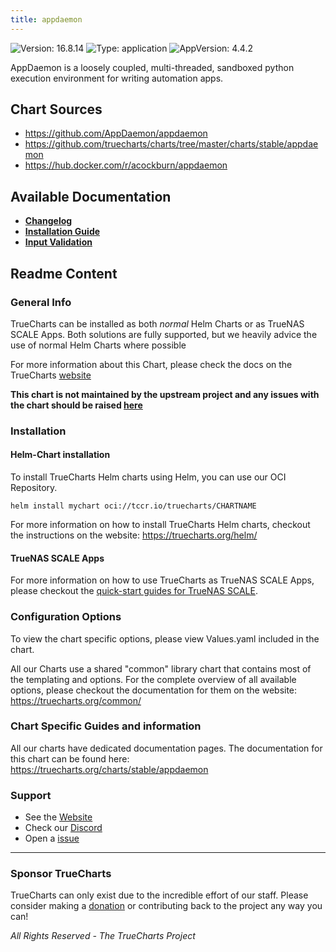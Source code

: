 ```yaml
---
title: appdaemon
---
```


![Version: 16.8.14](https://img.shields.io/badge/Version-16.8.14-informational?style=flat-square) ![Type: application](https://img.shields.io/badge/Type-application-informational?style=flat-square) ![AppVersion: 4.4.2](https://img.shields.io/badge/AppVersion-4.4.2-informational?style=flat-square)

AppDaemon is a loosely coupled, multi-threaded, sandboxed python execution environment for writing automation apps.

## Chart Sources

- https://github.com/AppDaemon/appdaemon
- https://github.com/truecharts/charts/tree/master/charts/stable/appdaemon
- https://hub.docker.com/r/acockburn/appdaemon

## Available Documentation

- [**Changelog**](./changelog)
- [**Installation Guide**](./installation_guide)
- [**Input Validation**](./validation)

## Readme Content


### General Info

TrueCharts can be installed as both _normal_ Helm Charts or as TrueNAS SCALE Apps.
Both solutions are fully supported, but we heavily advice the use of normal Helm Charts where possible

For more information about this Chart, please check the docs on the TrueCharts [website](https://truecharts.org/charts/stable/appdaemon)

**This chart is not maintained by the upstream project and any issues with the chart should be raised [here](https://github.com/truecharts/charts/issues/new/choose)**

### Installation

#### Helm-Chart installation

To install TrueCharts Helm charts using Helm, you can use our OCI Repository.

`helm install mychart oci://tccr.io/truecharts/CHARTNAME`

For more information on how to install TrueCharts Helm charts, checkout the instructions on the website: https://truecharts.org/helm/


#### TrueNAS SCALE Apps

For more information on how to use TrueCharts as TrueNAS SCALE Apps, please checkout the [quick-start guides for TrueNAS SCALE](https://truecharts.org/scale/guides/scale-intro).

### Configuration Options

To view the chart specific options, please view Values.yaml included in the chart.

All our Charts use a shared "common" library chart that contains most of the templating and options.
For the complete overview of all available options, please checkout the documentation for them on the website: https://truecharts.org/common/

### Chart Specific Guides and information

All our charts have dedicated documentation pages.
The documentation for this chart can be found here:
https://truecharts.org/charts/stable/appdaemon

### Support


- See the [Website](https://truecharts.org)
- Check our [Discord](https://discord.gg/tVsPTHWTtr)
- Open a [issue](https://github.com/truecharts/charts/issues/new/choose)

---

### Sponsor TrueCharts

TrueCharts can only exist due to the incredible effort of our staff.
Please consider making a [donation](https://truecharts.org/general/sponsor) or contributing back to the project any way you can!

_All Rights Reserved - The TrueCharts Project_
